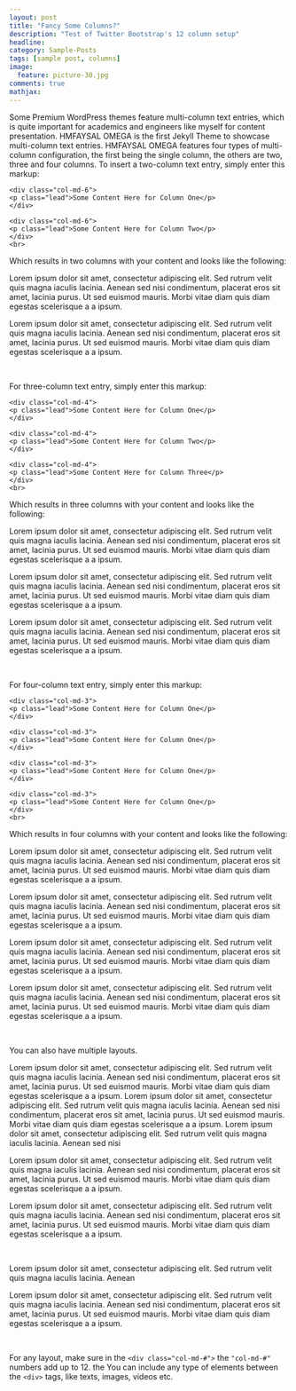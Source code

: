 ```yaml
---
layout: post
title: "Fancy Some Columns?"
description: "Test of Twitter Bootstrap's 12 column setup"
headline: 
category: Sample-Posts
tags: [sample post, columns]
image: 
  feature: picture-30.jpg
comments: true
mathjax: 
---
```

Some Premium WordPress themes feature multi-column text entries, which is quite important for academics and engineers like myself for content presentation. HMFAYSAL OMEGA is the first Jekyll Theme to showcase multi-column text entries. HMFAYSAL OMEGA features four types of multi-column configuration, the first being the single column, the others are two, three and four columns. To insert a two-column text entry, simply enter this markup:

    <div class="col-md-6">  
    <p class="lead">Some Content Here for Column One</p>  
    </div>  
    
    <div class="col-md-6">  
    <p class="lead">Some Content Here for Column Two</p>  
    </div>
    <br>

Which results in two columns with your content and looks like the following:

<div class="col-md-6">  
<p class="lead">Lorem ipsum dolor sit amet, consectetur adipiscing elit. Sed rutrum velit quis magna iaculis lacinia. Aenean sed nisi condimentum, placerat eros sit amet, lacinia purus. Ut sed euismod mauris. Morbi vitae diam quis diam egestas scelerisque a a ipsum.</p>  
</div>  

<div class="col-md-6">  
<p class="lead">Lorem ipsum dolor sit amet, consectetur adipiscing elit. Sed rutrum velit quis magna iaculis lacinia. Aenean sed nisi condimentum, placerat eros sit amet, lacinia purus. Ut sed euismod mauris. Morbi vitae diam quis diam egestas scelerisque a a ipsum.</p>  
</div> 
<br>  

For three-column text entry, simply enter this markup:

    <div class="col-md-4">  
    <p class="lead">Some Content Here for Column One</p>  
    </div>  
    
    <div class="col-md-4">  
    <p class="lead">Some Content Here for Column Two</p>  
    </div>  
    
    <div class="col-md-4">  
    <p class="lead">Some Content Here for Column Three</p>  
    </div> 
    <br>  

Which results in three columns with your content and looks like the following:

<div class="col-md-4">  
<p class="lead">Lorem ipsum dolor sit amet, consectetur adipiscing elit. Sed rutrum velit quis magna iaculis lacinia. Aenean sed nisi condimentum, placerat eros sit amet, lacinia purus. Ut sed euismod mauris. Morbi vitae diam quis diam egestas scelerisque a a ipsum.</p>  
</div>  

<div class="col-md-4">  
<p class="lead">Lorem ipsum dolor sit amet, consectetur adipiscing elit. Sed rutrum velit quis magna iaculis lacinia. Aenean sed nisi condimentum, placerat eros sit amet, lacinia purus. Ut sed euismod mauris. Morbi vitae diam quis diam egestas scelerisque a a ipsum.</p>  
</div>  

<div class="col-md-4">  
<p class="lead">Lorem ipsum dolor sit amet, consectetur adipiscing elit. Sed rutrum velit quis magna iaculis lacinia. Aenean sed nisi condimentum, placerat eros sit amet, lacinia purus. Ut sed euismod mauris. Morbi vitae diam quis diam egestas scelerisque a a ipsum.</p>  
</div> 
<br>  

For four-column text entry, simply enter this markup:

    <div class="col-md-3">  
    <p class="lead">Some Content Here for Column One</p>  
    </div>  
    
    <div class="col-md-3">  
    <p class="lead">Some Content Here for Column One</p>  
    </div>  
    
    <div class="col-md-3">  
    <p class="lead">Some Content Here for Column One</p>  
    </div>  
    
    <div class="col-md-3">  
    <p class="lead">Some Content Here for Column One</p>  
    </div>
    <br>

Which results in four columns with your content and looks like the following:

<div class="col-md-3">  
<p class="lead">Lorem ipsum dolor sit amet, consectetur adipiscing elit. Sed rutrum velit quis magna iaculis lacinia. Aenean sed nisi condimentum, placerat eros sit amet, lacinia purus. Ut sed euismod mauris. Morbi vitae diam quis diam egestas scelerisque a a ipsum.</p>  
</div>  

<div class="col-md-3">  
<p class="lead">Lorem ipsum dolor sit amet, consectetur adipiscing elit. Sed rutrum velit quis magna iaculis lacinia. Aenean sed nisi condimentum, placerat eros sit amet, lacinia purus. Ut sed euismod mauris. Morbi vitae diam quis diam egestas scelerisque a a ipsum.</p>  
</div>  

<div class="col-md-3">  
<p class="lead">Lorem ipsum dolor sit amet, consectetur adipiscing elit. Sed rutrum velit quis magna iaculis lacinia. Aenean sed nisi condimentum, placerat eros sit amet, lacinia purus. Ut sed euismod mauris. Morbi vitae diam quis diam egestas scelerisque a a ipsum.</p>  
</div>  

<div class="col-md-3">  
<p class="lead">Lorem ipsum dolor sit amet, consectetur adipiscing elit. Sed rutrum velit quis magna iaculis lacinia. Aenean sed nisi condimentum, placerat eros sit amet, lacinia purus. Ut sed euismod mauris. Morbi vitae diam quis diam egestas scelerisque a a ipsum.</p>  
</div>
<br>

You can also have multiple layouts.

<div class="col-md-6">  
<p class="lead">Lorem ipsum dolor sit amet, consectetur adipiscing elit. Sed rutrum velit quis magna iaculis lacinia. Aenean sed nisi condimentum, placerat eros sit amet, lacinia purus. Ut sed euismod mauris. Morbi vitae diam quis diam egestas scelerisque a a ipsum. Lorem ipsum dolor sit amet, consectetur adipiscing elit. Sed rutrum velit quis magna iaculis lacinia. Aenean sed nisi condimentum, placerat eros sit amet, lacinia purus. Ut sed euismod mauris. Morbi vitae diam quis diam egestas scelerisque a a ipsum. Lorem ipsum dolor sit amet, consectetur adipiscing elit. Sed rutrum velit quis magna iaculis lacinia. Aenean sed nisi</p>  
</div>  

<div class="col-md-3">  
<p class="lead">Lorem ipsum dolor sit amet, consectetur adipiscing elit. Sed rutrum velit quis magna iaculis lacinia. Aenean sed nisi condimentum, placerat eros sit amet, lacinia purus. Ut sed euismod mauris. Morbi vitae diam quis diam egestas scelerisque a a ipsum.</p>  
</div>  

<div class="col-md-3">  
<p class="lead">Lorem ipsum dolor sit amet, consectetur adipiscing elit. Sed rutrum velit quis magna iaculis lacinia. Aenean sed nisi condimentum, placerat eros sit amet, lacinia purus. Ut sed euismod mauris. Morbi vitae diam quis diam egestas scelerisque a a ipsum.</p>  
</div>
<br>

<div class="col-md-4">  
<p class="lead">Lorem ipsum dolor sit amet, consectetur adipiscing elit. Sed rutrum velit quis magna iaculis lacinia. Aenean</p>  
</div>  

<div class="col-md-8">  
<p class="lead">Lorem ipsum dolor sit amet, consectetur adipiscing elit. Sed rutrum velit quis magna iaculis lacinia. Aenean sed nisi condimentum, placerat eros sit amet, lacinia purus. Ut sed euismod mauris. Morbi vitae diam quis diam egestas scelerisque a a ipsum.</p>  
</div>  
<br>

For any layout, make sure in the `<div class="col-md-#">` the `"col-md-#"` numbers add up to 12. the You can include any type of elements between the `<div>` tags, like texts, images, videos etc.